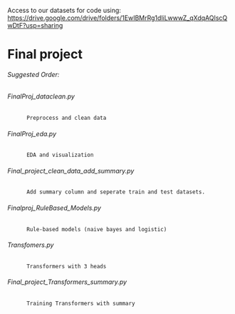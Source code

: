 Access to our datasets for code using: https://drive.google.com/drive/folders/1EwIBMrRg1dliLwwwZ_qXdqAQIscQwDtF?usp=sharing

# Final project

###### Suggested Order:

###### FinalProj_dataclean.py 
          Preprocess and clean data
###### FinalProj_eda.py 
          EDA and visualization
###### Final_project_clean_data_add_summary.py 
          Add summary column and seperate train and test datasets.
###### Finalproj_RuleBased_Models.py 
          Rule-based models (naive bayes and logistic)
###### Transfomers.py 
          Transformers with 3 heads
###### Final_project_Transformers_summary.py 
          Training Transformers with summary
